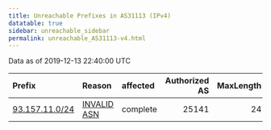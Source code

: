 ```yaml
---
title: Unreachable Prefixes in AS31113 (IPv4)
datatable: true
sidebar: unreachable_sidebar
permalink: unreachable_AS31113-v4.html
---
```


Data as of 2019-12-13 22:40:00 UTC


<div class="datatable-begin"></div>

| Prefix                                                 | Reason                                                                                                | affected   |   Authorized AS |   MaxLength | Anchor                                         |   unreachable /24s |
|:-------------------------------------------------------|:------------------------------------------------------------------------------------------------------|:-----------|----------------:|------------:|:-----------------------------------------------|-------------------:|
| [93.157.11.0/24](https://stat.ripe.net/93.157.11.0/24) | [INVALID ASN](https://rpki-validator.ripe.net/announcement-preview?asn=AS31113&prefix=93.157.11.0/24) | complete   |           25141 |          24 | [RIPE](unreachable_RIPE_NCC_RPKI_Root-v4.html) |                  1 |

<div class="datatable-end"></div>